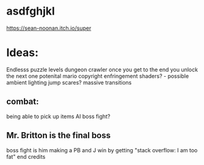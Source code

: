 # asdfghjkl
https://sean-noonan.itch.io/super

# Ideas:
Endlesss puzzle levels dungeon crawler
once you get to the end you unlock the next one
potenital mario copyright enfringement
shaders? - possible ambient lighting
jump scares?
massive transitions

## combat:
  being able to pick up items
  AI boss fight?
  

## Mr. Britton is the final boss
  boss fight is him making a PB and J
  win by getting "stack overflow: I am too fat"
  end credits
